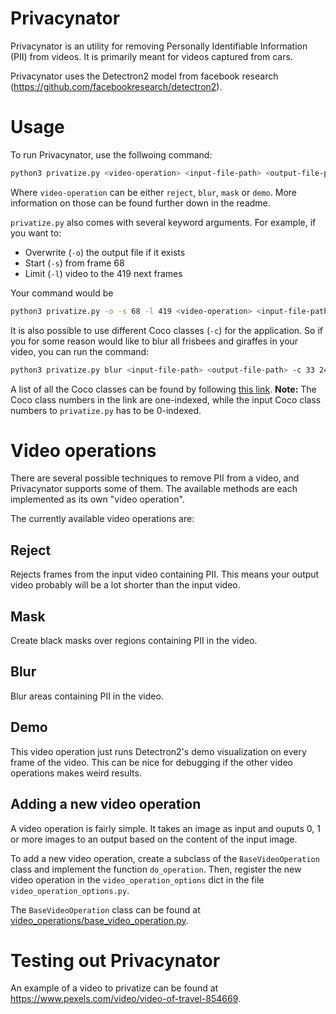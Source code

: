 # Privacynator
Privacynator is an utility for removing Personally Identifiable Information (PII) from videos. It is primarily meant for videos captured from cars.

Privacynator uses the Detectron2 model from facebook research (<https://github.com/facebookresearch/detectron2>).

# Usage
To run Privacynator, use the follwoing command:
``` sh
python3 privatize.py <video-operation> <input-file-path> <output-file-path>
```

Where `video-operation` can be either `reject`, `blur`, `mask` or `demo`. More information on those can be found further down in the readme.

`privatize.py` also comes with several keyword arguments. For example, if you want to:
- Overwrite (`-o`) the output file if it exists
- Start (`-s`) from frame 68
- Limit (`-l`) video to the 419 next frames

Your command would be
``` sh
python3 privatize.py -o -s 68 -l 419 <video-operation> <input-file-path> <output-file-path>
```

It is also possible to use different Coco classes (`-c`) for the application. So if you for some reason would like to blur all frisbees and giraffes in your video, you can run the command:

``` sh
python3 privatize.py blur <input-file-path> <output-file-path> -c 33 24
```

A list of all the Coco classes can be found by following [this link](https://tech.amikelive.com/node-718/what-object-categories-labels-are-in-coco-dataset/). **Note:** The Coco class numbers in the link are one-indexed, while the input Coco class numbers to `privatize.py` has to be 0-indexed.

# Video operations
There are several possible techniques to remove PII from a video, and Privacynator supports some of them. The available methods are each implemented as its own "video operation".

The currently available video operations are:
## Reject
Rejects frames from the input video containing PII. This means your output video probably will be a lot shorter than the input video.

## Mask
Create black masks over regions containing PII in the video.

## Blur
Blur areas containing PII in the video.

## Demo
This video operation just runs Detectron2's demo visualization on every frame of the video. This can be nice for debugging if the other video operations makes weird results.

## Adding a new video operation
A video operation is fairly simple. It takes an image as input and ouputs 0, 1 or more images to an output based on the content of the input image.

To add a new video operation, create a subclass of the `BaseVideoOperation` class and implement the function `do_operation`. Then, register the new video operation in the `video_operation_options` dict in the file `video_operation_options.py`.

The `BaseVideoOperation` class can be found at [video_operations/base_video_operation.py](video_operations/base_video_operation.py).

# Testing out Privacynator
An example of a video to privatize can be found at <https://www.pexels.com/video/video-of-travel-854669>.
